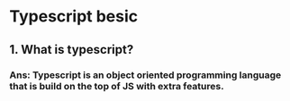 # Typescript besic

## 1. What is typescript?

### Ans: Typescript is an object oriented programming language that is build on the top of JS with extra features.
